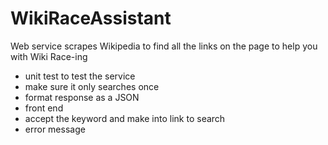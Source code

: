 # WikiRaceAssistant
Web service scrapes Wikipedia to find all the links on the page to help you with Wiki Race-ing

- unit test to test the service
- make sure it only searches once
- format response as a JSON
- front end
- accept the keyword and make into link to search
- error message